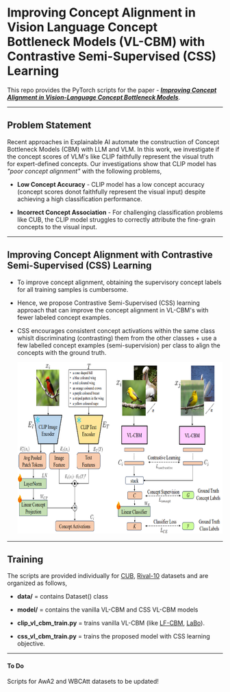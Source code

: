 
# Improving Concept Alignment in Vision Language Concept Bottleneck Models (VL-CBM) with Contrastive Semi-Supervised (CSS) Learning

This repo provides the PyTorch scripts for the paper - ***[Improving Concept Alignment in Vision-Language Concept Bottleneck Models](https://arxiv.org/pdf/2405.01825)***.

---

## Problem Statement

Recent approaches in Explainable AI automate the construction of Concept Bottleneck Models (CBM) with LLM and VLM. In this work, we investigate if the concept scores of VLM's like CLIP faithfully represent the visual truth for expert-defined concepts. Our investigations show that CLIP model has *"poor concept alignment"* with the following problems,

- **Low Concept Accuracy** - CLIP model has a low concept accuracy (concept scores donot faithfully represent the visual input) despite achieving a high classification performance.

- **Incorrect Concept Association** - For challenging classification problems like CUB, the CLIP model struggles to correctly attribute the fine-grain concepts to the visual input.


---

## Improving Concept Alignment with Contrastive Semi-Supervised (CSS) Learning

- To improve concept alignment, obtaining the supervisory concept labels for all training samples is cumbersome. 

- Hence, we propose Contrastive Semi-Supervised (CSS) learning approach that can improve the concept alignment in VL-CBM's with fewer labeled concept examples.

- CSS encourages consistent concept activations within the same class whislt discriminating (contrasting) them from the other classes + use a few labelled concept examples (semi-supervision) per class to align the concepts with the ground truth.

    <img src="https://github.com/NMS05/Improving-Concept-Alignment-in-Vision-Language-Concept-Bottleneck-Models/blob/main/assets/architecture.png" width="700" height="400">

---

## Training

The scripts are provided individually for [CUB](CUB/), [Rival-10](Rival10) datasets and are organized as follows,

- **data/** = contains Dataset() class

- **model/** = contains the vanilla VL-CBM and CSS VL-CBM models

- **clip_vl_cbm_train.py** = trains vanilla VL-CBM (like [LF-CBM](https://github.com/Trustworthy-ML-Lab/Label-free-CBM), [LaBo](https://github.com/YueYANG1996/LaBo)).

- **css_vl_cbm_train.py** = trains the proposed model with CSS learning objective.


---

#### To Do

Scripts for AwA2 and WBCAtt datasets to be updated!



